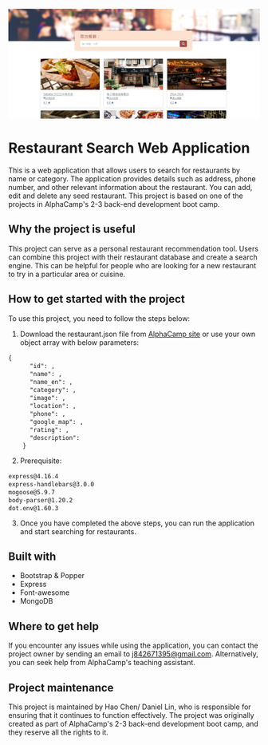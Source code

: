 ![This is a showcase image](/images/showcase.png "This is a showcase image.")
# Restaurant Search Web Application
 This is a web application that allows users to search for restaurants by name or category. The application provides details such as address, phone number, and other relevant information about the restaurant. You can add, edit and delete any seed restaurant. This project is based on one of the projects in AlphaCamp's 2-3 back-end development boot camp.

## Why the project is useful
  This project can serve as a personal restaurant recommendation tool. Users can combine this project with their restaurant database and create a search engine. This can be helpful for people who are looking for a new restaurant to try in a particular area or cuisine.

## How to get started with the project
 To use this project, you need to follow the steps below:
1. Download the restaurant.json file from [AlphaCamp site](https://drive.google.com/open?id=1W-BD9-c8zJRYCwAD8yhqQdLwcUdN8GZi) or use your own object array with below parameters:
```
{
      "id": ,
      "name": ,
      "name_en": ,
      "category": ,
      "image": ,
      "location": ,
      "phone": ,
      "google_map": ,
      "rating": ,
      "description": 
    }
```
2. Prerequisite:
```
express@4.16.4
express-handlebars@3.0.0
mogoose@5.9.7
body-parser@1.20.2
dot.env@1.60.3
```
3. Once you have completed the above steps, you can run the application and start searching for restaurants.

## Built with
* Bootstrap & Popper
* Express
* Font-awesome
* MongoDB

## Where to get help
 If you encounter any issues while using the application, you can contact the project owner by sending an email to j842671395@gmail.com. Alternatively, you can seek help from AlphaCamp's teaching assistant.

## Project maintenance
 This project is maintained by Hao Chen/ Daniel Lin, who is responsible for ensuring that it continues to function effectively. The project was originally created as part of AlphaCamp's 2-3 back-end development boot camp, and they reserve all the rights to it.
